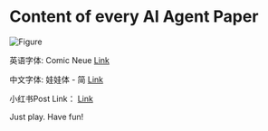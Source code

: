# Content of every AI Agent Paper
![Figure](https://github.com/user-attachments/assets/ae452fb0-cb40-445f-a821-bef66123ad61)

英语字体: Comic Neue
[Link](https://fonts.google.com/specimen/Comic+Neue)

中文字体: 娃娃体 - 简
[Link](https://www.dynacw.com.cn/product/product_download_detail.aspx?fid=9)

小红书Post Link：
[Link](https://www.xiaohongshu.com/discovery/item/6825b98c0000000022005a73?source=webshare&xhsshare=pc_web&xsec_token=ABKPfrReK86a0uUpULyQ5DAlxtYFsh3t13ggOglrpIaH0=&xsec_source=pc_share)

Just play. Have fun!
